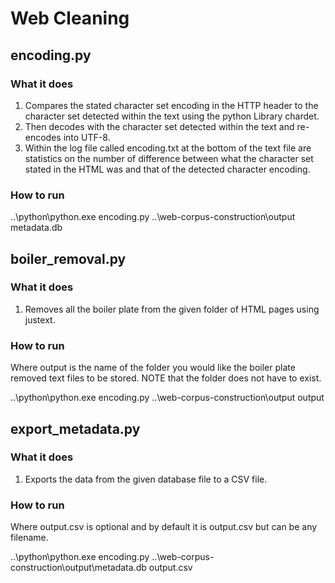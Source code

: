 # Web Cleaning
## encoding.py
### What it does
1. Compares the stated character set encoding in the HTTP header to the
character set detected within the text using the python Library chardet.
2. Then decodes with the character set detected within the text and re-encodes
into UTF-8.
3. Within the log file called encoding.txt at the bottom of the text file are
statistics on the number of difference between what the character set stated in
the HTML was and that of the detected character encoding.

### How to run
..\python\python.exe encoding.py ..\web-corpus-construction\output metadata.db

## boiler_removal.py
### What it does
1. Removes all the boiler plate from the given folder of HTML pages using
justext.

### How to run
Where output is the name of the folder you would like the boiler plate removed
text files to be stored. NOTE that the folder does not have to exist.

..\python\python.exe encoding.py ..\web-corpus-construction\output output

## export_metadata.py
### What it does
1. Exports the data from the given database file to a CSV file.

### How to run
Where output.csv is optional and by default it is output.csv but can be any
filename.

..\python\python.exe encoding.py ..\web-corpus-construction\output\metadata.db output.csv
